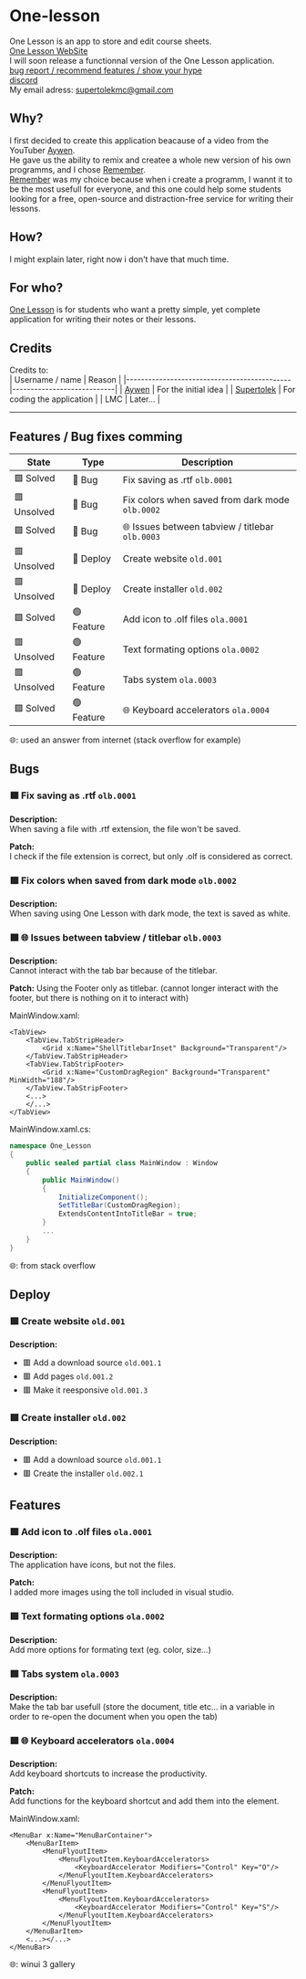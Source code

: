 # One-lesson

One Lesson is an app to store and edit course sheets.  
[One Lesson WebSite](https://supertolek.github.io/One-lesson/)  
I will soon release a functionnal version of the One Lesson application.  
[bug report / recommend features / show your hype](https://forms.gle/s9gmoJmgTwSaUUyA9)  
[discord](https://discord.gg/JffuMqubE7)  
My email adress: supertolekmc@gmail.com

## Why?

I first decided to create this application beacause of a video from the YouTuber [Aywen](https://youtube.com/@AywenVideos).  
He gave us the ability to remix and createe a whole new version of his own programms, and I chose [Remember](https://github.com/Aywen1/remember).  
[Remember](https://github.com/Aywen1/remember) was my choice because when i create a programm, I wannt it to be the most usefull for everyone, and this one could help some students looking for a free, open-source and distraction-free service for writing their lessons.

## How?

I might explain later, right now i don't have that much time.

## For who?

[One Lesson](https://github.com/Supertolek/One-lesson) is for students who want a pretty simple, yet complete application for writing their notes or their lessons.

## Credits

Credits to:  
| Username / name                             | Reason                     |
|---------------------------------------------|----------------------------|
| [Aywen](https://youtube.com/@AywenVideos)   | For the initial idea       |
| [Supertolek](https://github.com/Supertolek) | For coding the application |
| LMC                                         | Later...                   |

---

## Features / Bug fixes comming

| State | Type | Description |
| ----- | ---- | ----------- |
| 🟩 Solved   | 🔴 Bug     | Fix saving as .rtf `olb.0001` |
| 🟥 Unsolved | 🔴 Bug     | Fix colors when saved from dark mode `olb.0002` |
| 🟩 Solved   | 🔴 Bug     | 🌐 Issues between tabview / titlebar `olb.0003` |
| 🟥 Unsolved | 🔵 Deploy  | Create website `old.001` |
| 🟥 Unsolved | 🔵 Deploy  | Create installer `old.002` |
| 🟩 Solved   | 🟢 Feature | Add icon to .olf files `ola.0001` |
| 🟥 Unsolved | 🟢 Feature | Text formating options `ola.0002` |
| 🟥 Unsolved | 🟢 Feature | Tabs system `ola.0003` |
| 🟩 Solved   | 🟢 Feature | 🌐 Keyboard accelerators `ola.0004` |

🌐: used an answer from internet (stack overflow for example)

## Bugs

### 🟩 Fix saving as .rtf `olb.0001`

**Description:**  
When saving a file with .rtf extension, the file won't be saved.

**Patch:**  
I check if the file extension is correct, but only .olf is considered as correct.

### 🟥 Fix colors when saved from dark mode `olb.0002`

**Description:**  
When saving using One Lesson with dark mode, the text is saved as white.

### 🟩 🌐 Issues between tabview / titlebar `olb.0003`

**Description:**  
Cannot interact with the tab bar because of the titlebar.

**Patch:**
Using the Footer only as titlebar. (cannot longer interact with the footer, but there is nothing on it to interact with)

MainWindow.xaml:
```xaml
<TabView>
    <TabView.TabStripHeader>
        <Grid x:Name="ShellTitlebarInset" Background="Transparent"/>
    </TabView.TabStripHeader>
    <TabView.TabStripFooter>
        <Grid x:Name="CustomDragRegion" Background="Transparent" MinWidth="188"/>
    </TabView.TabStripFooter>
    <...>
    </...>
</TabView>
```
MainWindow.xaml.cs:
```cs
namespace One_Lesson
{
    public sealed partial class MainWindow : Window
    {
        public MainWindow()
        {
            InitializeComponent();
            SetTitleBar(CustomDragRegion);
            ExtendsContentIntoTitleBar = true;
        }
        ...
    }
}
```

🌐: from stack overflow

## Deploy

### 🟥 Create website `old.001`

**Description:**
- 🟥 Add a download source `old.001.1`
- 🟥 Add pages `old.001.2`
- 🟥 Make it reesponsive `old.001.3`

### 🟥 Create installer `old.002`

**Description:**
- 🟥 Add a download source `old.001.1`
- 🟥 Create the installer `old.002.1`

## Features

### 🟩 Add icon to .olf files `ola.0001`

**Description:**  
The application have icons, but not the files.

**Patch:**  
I added more images using the toll included in visual studio.

### 🟥 Text formating options `ola.0002`

**Description:**  
Add more options for formating text (eg. color, size...)

### 🟥 Tabs system `ola.0003`

**Description:**  
Make the tab bar usefull (store the document, title etc... in a variable in order to re-open the document when you open the tab)

### 🟩 🌐 Keyboard accelerators `ola.0004`

**Description:**  
Add keyboard shortcuts to increase the productivity.

**Patch:**  
Add functions for the keyboard shortcut and add them into the element.

MainWindow.xaml:
```xaml
<MenuBar x:Name="MenuBarContainer">
    <MenuBarItem>
        <MenuFlyoutItem>
            <MenuFlyoutItem.KeyboardAccelerators>
                <KeyboardAccelerator Modifiers="Control" Key="O"/>
            </MenuFlyoutItem.KeyboardAccelerators>
        </MenuFlyoutItem>
        <MenuFlyoutItem>
            <MenuFlyoutItem.KeyboardAccelerators>
                <KeyboardAccelerator Modifiers="Control" Key="S"/>
            </MenuFlyoutItem.KeyboardAccelerators>
        </MenuFlyoutItem>
    </MenuBarItem>
    <...></...>
</MenuBar>
```

🌐: winui 3 gallery
